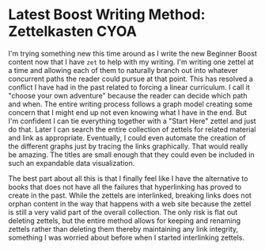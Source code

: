 # Latest Boost Writing Method: Zettelkasten CYOA

I'm trying something new this time around as I write the new Beginner
Boost content now that I have `zet` to help with my writing. I'm writing
one zettel at a time and allowing each of them to naturally branch out
into whatever concurrent paths the reader could pursue at that point.
This has resolved a conflict I have had in the past related to forcing a
linear curriculum. I call it "choose your own adventure" because the
reader can decide which path and when. The entire writing process
follows a graph model creating some concern that I might end up not even
knowing what I have in the end. But I'm confident I can tie everything
together with a "Start Here" zettel and just do that. Later I can search
the entire collection of zettels for related material and link as
appropriate. Eventually, I could even automate the creation of the
different graphs just by tracing the links graphically. That would
really be amazing. The titles are small enough that they could even be
included in such an expandable data visualization.

The best part about all this is that I finally feel like I have the
alternative to books that does not have all the failures that
hyperlinking has proved to create in the past. While the zettels are
interlinked, breaking links does not orphan content in the way that
happens with a web site because the zettel is still a very valid part of
the overall collection. The only risk is flat out deleting zettels, but
the entire method allows for keeping and renaming zettels rather than
deleting them thereby maintaining any link integrity, something I was
worried about before when I started interlinking zettels.
